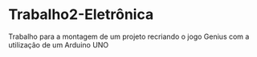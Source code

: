 # Trabalho2-Eletrônica
Trabalho para a montagem de um projeto recriando o jogo Genius com a utilização de um Arduino UNO
